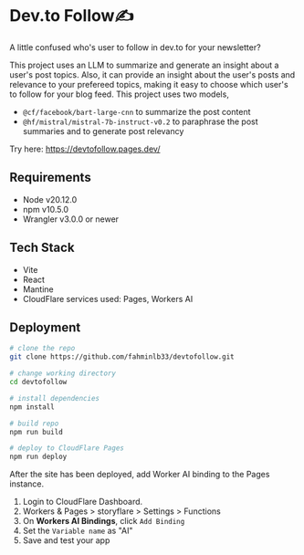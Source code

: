 # Dev.to Follow✍️

A little confused who's user to follow in dev.to for your newsletter?

This project uses an LLM to summarize and generate an insight about a user's post topics. Also, it can provide an insight about the user's posts and relevance to your prefereed topics, making it easy to choose which user's to follow for your blog feed. This project uses two models,

- `@cf/facebook/bart-large-cnn` to summarize the post content
- `@hf/mistral/mistral-7b-instruct-v0.2` to paraphrase the post summaries and to generate post relevancy

Try here: https://devtofollow.pages.dev/

## Requirements

- Node v20.12.0
- npm v10.5.0
- Wrangler v3.0.0 or newer

## Tech Stack

- Vite
- React
- Mantine
- CloudFlare services used: Pages, Workers AI

## Deployment

```bash
# clone the repo
git clone https://github.com/fahminlb33/devtofollow.git

# change working directory
cd devtofollow

# install dependencies
npm install

# build repo
npm run build

# deploy to CloudFlare Pages
npm run deploy
```

After the site has been deployed, add Worker AI binding to the Pages instance.

1. Login to CloudFlare Dashboard.
2. Workers & Pages > storyflare > Settings > Functions
3. On **Workers AI Bindings**, click `Add Binding`
4. Set the `Variable name` as "AI"
5. Save and test your app
